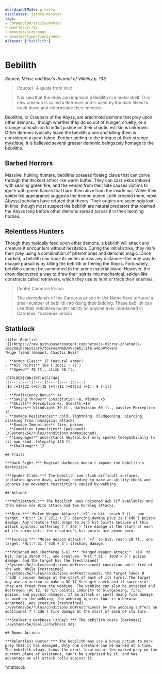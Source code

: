 ```yaml
---
obsidianUIMode: preview
cssclasses: json5e-monster
tags:
- compendium/src/5e/mabjov
- monster/cr/12
- monster/size/huge
- monster/type/fiend/demon
aliases: ["Bebilith"]
---
```

# Bebilith
*Source: Minsc and Boo's Journal of Villainy p. 133*  

> [!quote]- A quote from Volo  
> 
> It is said that the drow can imprison a Bebilith in a metal shell. This new creation is called a Retriever and is used by the dark elves to track down and exterminate their enemies.

Bebiliths, or Creepers of the Abyss, are arachnoid demons that prey upon other demons... though whether they do so out of hunger, cruelty, or a strange compulsion to inflict justice on their chaotic evil kin is unknown. Other demons typically leave the bebilith alone and killing them is considered a great taboo. Further adding to the intrigue of their strange mystique, it is believed several greater demonic beings pay homage to the bebiliths.

## Barbed Horrors

Massive, hulking hunters, bebiliths possess foreleg claws that can carve through the thickest armor like warm butter. They can cast webs imbued with searing green fire, and the venom from their bite causes victims to ignite with green flames that burn them alive from the inside out. While their spiderlike appearance suggests the demon queen Lolth created them, most Abyssal scholars have refuted that theory. Their origins are seemingly lost in time, though most suspect the bebilith are natural predators that roamed the Abyss long before other demons spread across it in their teeming hordes.

## Relentless Hunters

Though they typically feed upon other demons, a bebilith will attack any creature it encounters without hesitation. During the initial strike, they mark their prey using a combination of pheromones and demonic magic. Once marked, a bebilith can track its victim across any distance—the only way to escape pursuit is by killing the bebilith or fleeing the Abyss. Fortunately, bebiliths cannot be summoned to the prime material plane. However, the drow discovered a way to draw their spirits into mechanical, spider-like constructs called retrievers, which they use to hunt or track their enemies.

> [!note] Carcerus Prison
> 
> The demodands of the Carcerus prison in Ust Natha have tortured a small number of bebilith into doing their bidding. These bebilith can use their relentless hunter ability on anyone ever imprisoned in Carcerus.
^carcerus-prison

## Statblock

```ad-statblock
title: Bebilith
![](https://raw.githubusercontent.com/5etools-mirror-2/5etools-img/main/bestiary/tokens/MaBJoV/Bebilith.webp#token)
*Huge fiend (demon), Chaotic Evil*

- **Armor Class** 17 (natural armor)
- **Hit Points** 189 (`18d12 + 72`)
- **Speed** 40 ft., climb 40 ft.

|STR|DEX|CON|INT|WIS|CHA|
|:---:|:---:|:---:|:---:|:---:|:---:|
|16 (+3)|22 (+6)|18 (+4)|11 (+0)|13 (+1)| 8 (-1)|

- **Proficiency Bonus** +4
- **Saving Throws** Constitution +8, Wisdom +5
- **Skills** Perception +5, Stealth +10
- **Senses** blindsight 30 ft., darkvision 60 ft., passive Perception 15
- **Damage Resistances** cold; lightning; bludgeoning, piercing, slashing from nonmagical attacks
- **Damage Immunities** fire, poison
- **Condition Immunities** [poisoned](/Systems/5e/rules/conditions.md#poisoned)
- **Languages** understands Abyssal but only speaks telepathically to its own kind, telepathy 120 ft.
- **Challenge** 12

## Traits

***Dark Sight.*** Magical darkness doesn't impede the bebilith's darkvision.

***Spider Climb.*** The bebilith can climb difficult surfaces, including upside down, without needing to make an ability check and ignores any movement restrictions caused by webbing.

## Actions

***Multiattack.*** The bebilith uses Poisoned Web (if available) and then makes one Bite attack and two Foreleg attacks.

***Bite.*** *Melee Weapon Attack:* `+7` to hit, reach 5 ft., one target. *Hit:* 16 (`2d12 + 3`) piercing damage plus 21 (`6d6`) poison damage. Any creature that drops to zero hit points because of this attack ignites, suffering 7 (`2d6`) fire damage at the start of each of its turns until the creature's hit points are above zero.

***Foreleg.*** *Melee Weapon Attack:* `+7` to hit, reach 10 ft., one target. *Hit:* 21 (`4d8 + 3`) slashing damage.

***Poisoned Web (Recharge 5-6).*** *Ranged Weapon Attack:* `+10` to hit, range 30/60 ft., one creature. *Hit:* 51 (`10d8 + 6`) poison damage, and the target has the [restrained](/Systems/5e/rules/conditions.md#restrained) condition until free of the web. While [restrained](/Systems/5e/rules/conditions.md#restrained), the target takes 9 (`2d8`) poison damage at the start of each of its turns. The target may use an action to make a DC 17 Strength check and if successful they are freed from the webbing. The webbing can also be attacked and destroyed (AC 12; 10 hit points; immunity to bludgeoning, fire, poison, and psychic damage). If an attack or spell doing fire damage is used on the webbing, the webbing ignites (but is otherwise unharmed). Any creature [restrained](/Systems/5e/rules/conditions.md#restrained) by the webbing suffers an additional 7 (`2d6`) fire damage at the start of each of its turn.

***Stalker's Darkness (3/Day).*** The bebilith casts [darkness](/Systems/5e/spells/darkness.md).

## Bonus Actions

***Relentless Hunter.*** The bebilith may use a bonus action to mark prey that it has damaged. Only one creature can be marked at a time. The bebilith always knows the exact location of the marked prey on the current plane of existence, can't be surprised by it, and has advantage on all attack rolls against it.
```
^statblock